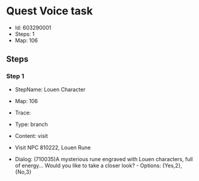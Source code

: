 # Quest Voice task

- Id: 603290001
- Steps: 1
- Map: 106

## Steps

### Step 1
- StepName:  Louen Character
- Map:  106
- Trace:  
- Type:  branch
- Content:  visit
- Visit NPC 810222, Louen Rune

- Dialog: (710035)A mysterious rune engraved with Louen characters, full of energy... Would you like to take a closer look? - Options: {Yes,2},{No,3}


